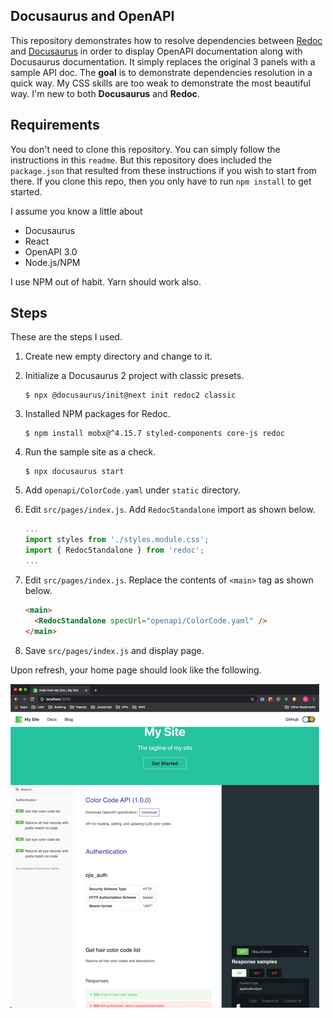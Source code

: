 Docusaurus and OpenAPI
----------------------

This repository demonstrates how to resolve dependencies between
[Redoc](https://github.com/Redocly/redoc)
and
[Docusaurus](https://v2.docusaurus.io/docs/)
in order to display OpenAPI documentation along with Docusaurus
documentation.  It simply replaces the original 3 panels with a
sample API doc.
The **goal** is to demonstrate dependencies resolution in a quick way.
My CSS skills are too weak to demonstrate the most beautiful way.
I'm new to both **Docusaurus** and **Redoc**.


## Requirements

You don't need to clone this repository.  You can simply follow the
instructions in this `readme`.  But this repository does included the
`package.json` that resulted from these instructions if you wish to
start from there.  If you clone this repo, then you only have to
run `npm install` to get started.

I assume you know a little about

* Docusaurus
* React
* OpenAPI 3.0
* Node.js/NPM

I use NPM out of habit.  Yarn should work also.

## Steps

These are the steps I used.

1. Create new empty directory and change to it.

2. Initialize a Docusaurus 2 project with classic presets.

   ```console
   $ npx @docusaurus/init@next init redoc2 classic 
   ```

3. Installed NPM packages for Redoc.

   ```console
   $ npm install mobx@^4.15.7 styled-components core-js redoc
   ```

4. Run the sample site as a check.

   ```console
   $ npx docusaurus start
   ```

5. Add `openapi/ColorCode.yaml` under `static` directory.

6. Edit `src/pages/index.js`.  Add `RedocStandalone` import as shown
   below.

   ```javascript
   ...
   import styles from './styles.module.css';
   import { RedocStandalone } from 'redoc';
   ...
   ```

7. Edit `src/pages/index.js`.  Replace the contents of `<main>` tag as
   shown below.

   ```html
   <main>
     <RedocStandalone specUrl="openapi/ColorCode.yaml" />
   </main>
   ```

8. Save `src/pages/index.js` and display page.

Upon refresh, your home page should look like the following.

![API Doc](static/img/openApiPage.jpg)
